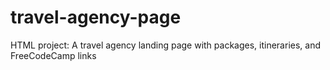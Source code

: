 # travel-agency-page
HTML project: A travel agency landing page with packages, itineraries, and FreeCodeCamp links
